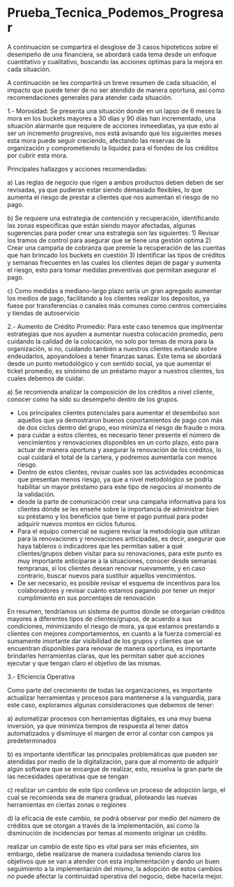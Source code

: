 # Prueba_Tecnica_Podemos_Progresar
A continuación se compartirá el desglose de 3 casos hipoteticos sobre el desempeño de una financiera, se abordará cada tema desde un enfoque cuantitativo y cualitativo, buscando las acciones optimas para la mejora en cada situación.

A continuación se les compartirá un breve resumen de cada situación, el impacto que puede tener de no ser atendido de manera oportuna, así como recomendaciones generales para atender cada situación.

  1.- Morosidad:
    Se presenta una situación donde en un lapso de 6 meses la mora en los buckets mayores a 30 días y 90 días han incrementado, una situación alarmante que requiere de acciones inmeediatas, ya que esto al ser un incremento progresivo, nos está avisando que los siguientes meses esta mora puede seguir creciendo, afectando las reservas de la organización y comprometiendo la liquidez para el fondeo de los créditos por cubrir esta mora.

  Principales hallazgos y acciones recomendadas:
  
  a) Las reglas de negocio que rigen a ambos productos deben deben de ser revisadas, ya que pudieran estar siendo demasiado flexibles, lo que aumenta el riesgo de prestar a clientes que nos aumentan el riesgo de no pago.

  b) Se requiere una estrategia de contención y recuperación, identificando las zonas especificas que están siendo mayor afectadas, algunas sugerencias para poder crear una estrategia son las siguientes: 
      1) Revisar los tramos de control para asegurar que se tiene una gestión optima
      2) Crear una campaña de cobranza que premie la recuperación de las cuentas que han brincado los buckets en cuestión
      3) Identificar las tipos de créditos y semanas frecuentes en las cuales los clientes dejan de pagar y aumenta el riesgo, esto para tomar medidas preventivas que permitan asegurar el pago.

  c) Como medidas a mediano-largo plazo sería un gran agregado aumentar los medios de pago, facilitando a los clientes realizar los depositos, ya fuese por transferencias o canales más comunes como centros comerciales y tiendas de autoservicio


  2.- Aumento de Crédito Promedio:
      Para este caso tenemos que implmentar estrategias que nos ayuden a aumentar nuestra colocación promedio, pero cuidando la calidad de la colocación, no solo por temas de mora para la organización, si no, cuidando también a nuestros clientes evitando sobre endeudarlos, apoyandoloes a tener finanzas sanas.
    Este tema se abordará desde un punto metodológico y con sentido social, ya que aumentar el ticket promedio, es sinónimo de un préstamo mayor a nuestros clientes, los cuales debemos de cuidar.

  a) Se recomienda analizar la composición de los créditos a nivel cliente, conocer como ha sido su desempeño dentro de los grupos.
  - Los principales clientes potenciales para aumentar el desembolso son aquellos que ya demostraron buenos coportamientos de pago con más de dos ciclos dentro del grupo, eso minimiza el riesgo de fraude o mora.
  - para cuidar a estos clientes, es necesario tener presente el número de vencimientos y renovaciones disponibles en un corto plazo, esto para actuar de manera oportuna y asegurar la renovación de los créditos, lo cual cuidará el total de la cartera, y podremos aumentarla con menos riesgo.
  - Dentro de estos clientes, revisar cuales son las actividades económicas que presentan menos riesgo, ya que a nivel metodológico se podría habilitar un mayor préstamo para este tipo de negocios al momento de la validación.
  - desde la parte de comunicación crear una campaña informativa para los clientes dónde se les enseñe sobre la importancia de administrar bien su préstamo y los beneficios que tiene el pago puntual para poder adquirir nuevos montos en ciclos futuros.
  - Para el equipo comercial se sugiere revisar la metodología que utilizan para la renovaciones y renovaciones anticipadas, es decir, asegurar que haya tableros o indicadores que les permitan saber a qué clientes/grupos deben visitar para su renovaciones, para este punto es muy importante anticiparse a la situaciones, conocer desde semanas tempranas, si los clientes desean renovar nuevamente, y en caso contrario, buscar nuevos para sustituir aquellos vencimientos.
  - De ser necesario, es posible revisar el esquema de incentivos para los colaboradores y revisar cuánto estamos pagando por tener un mejor cumplimiento en sus porcentajes de renovación


En resumen, tendríamos un sistema de puntos donde se otorgarían créditos mayores a diferentes tipos de clientes/grupos, de acuerdo a sus condiciones, minimizando el riesgo de mora, ya que estamos prestando a clientes con mejores comportamientos, en cuanto a la fuerza comercial es sumamente imortante dar visibilidad de los grupos y clientes que se encuentran disponibles para renovar de manera oportuna, es importante brindarles herramientas claras, que les permitan saber qué acciones ejecutar y que tengan claro el objetivo de las mismas.


  3.- Eficiencia Operativa
  
Como parte del crecimiento de todas las organizaciones, es importante actualizar herramientas y procesos para mantenerse a la vanguardia, para este caso, exploramos algunas consideraciones que debemos de tener:

  a) automatizar procesos con herramientas digitales, es una muy buena inversión, ya que minimiza tiempos de respuesta al tener datos automatizados y disminuye el margen de error al contar con campos ya predeterminados
  
  b) es importante identificar las principales problemáticas que pueden ser atendidas por medio de la digitalización, para que al momento de adquirir algún software que se encargue de realizar, esto, resuelva la gran parte de las necesidades operativas que se tengan
  
  c) realizar un cambio de este tipo conlleva un proceso de adopción largo, el cual se recomienda sea de manera gradual, piloteando las nuevas herramientas en ciertas zonas o regiones
  
  d) la eficacia de este cambio, se podrá observar por medio del número de créditos que se otorgan a través de la implementación, así como la disminución de incidencias por temas al momento originar un crédito.

  realizar un cambio de este tipo es vital para ser más eficientes, sin embargo, debe realizarse de manera cuidadosa teniendo claros los objetivos que se van a atender con esta implementación y dando un buen seguimiento a la implementación del mismo, la adopción de estos cambios no puede afectar la continuidad operativa del negocio, debe hacerla mejor.
